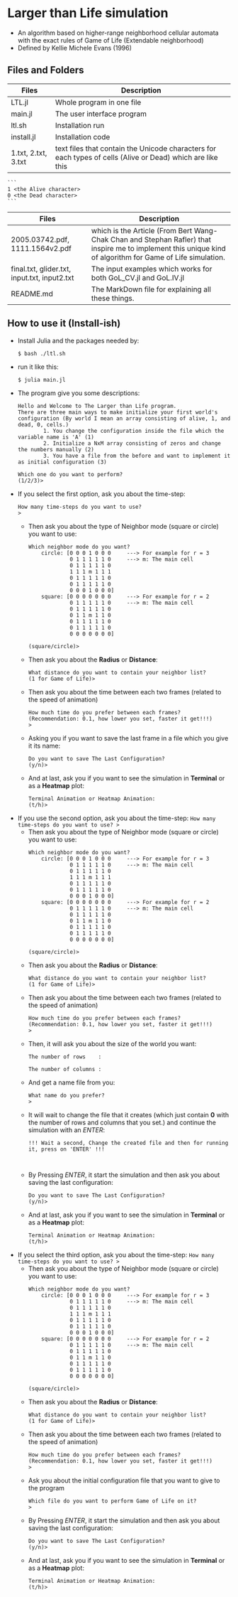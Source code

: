 # Larger than Life simulation
- An algorithm based on higher-range neighborhood cellular automata with the exact rules of Game of Life (Extendable neighborhood)
- Defined by Kellie Michele Evans (1996)


## Files and Folders

| Files | Description |
| ----- | ----------- |
| LTL.jl | Whole program in one file |
| main.jl | The user interface program |
| ltl.sh | Installation run |
| install.jl | Installation code |
| 1.txt, 2.txt, 3.txt | text files that contain the Unicode characters for each types of cells (Alive or Dead) which are like this |
    ```
    1 <the Alive character> 
    0 <the Dead character>
    ```
| Files | Description |
| ----- | ----------- |
| 2005.03742.pdf, 1111.1564v2.pdf | which is the Article (From Bert Wang-Chak Chan and Stephan Rafler) that inspire me to implement this unique kind of algorithm for Game of Life simulation. |
| final.txt, glider.txt, input.txt, input2.txt | The input examples which works for both GoL_CV.jl and GoL.IV.jl |
| README.md | The MarkDown file for explaining all these things. |

## How to use it (Install-ish)
- Install Julia and the packages needed by:
    ```
    $ bash ./ltl.sh
    ```
- run it like this:
    ```
    $ julia main.jl
    ```
- The program give you some descriptions:
    ```
    Hello and Welcome to The Larger than Life program.
    There are three main ways to make initialize your first world's configuration (By world I mean an array consisting of alive, 1, and dead, 0, cells.)
            1. You change the configuration inside the file which the variable name is 'A' (1)
            2. Initialize a NxM array consisting of zeros and change the numbers manually (2)
            3. You have a file from the before and want to implement it as initial configuration (3)

    Which one do you want to perform?
    (1/2/3)> 
    ```
- If you select the first option, ask you about the time-step:
    ```
    How many time-steps do you want to use?
    > 
    ```
    - Then ask you about the type of Neighbor mode (square or circle) you want to use:
        ```
        Which neighbor mode do you want?
            circle: [0 0 0 1 0 0 0     ---> For example for r = 3
                     0 1 1 1 1 1 0     ---> m: The main cell
                     0 1 1 1 1 1 0
                     1 1 1 m 1 1 1
                     0 1 1 1 1 1 0
                     0 1 1 1 1 1 0
                     0 0 0 1 0 0 0]
            square: [0 0 0 0 0 0 0     ---> For example for r = 2
                     0 1 1 1 1 1 0     ---> m: The main cell
                     0 1 1 1 1 1 0
                     0 1 1 m 1 1 0
                     0 1 1 1 1 1 0
                     0 1 1 1 1 1 0
                     0 0 0 0 0 0 0]

        (square/circle)> 
        ```
    - Then ask you about the **Radius** or **Distance**:
        ```
        What distance do you want to contain your neighbor list?
        (1 for Game of Life)> 
        ```
    - Then ask you about the time between each two frames (related to the speed of animation)
        ```
        How much time do you prefer between each frames? (Recommendation: 0.1, how lower you set, faster it get!!!)
        > 
        ```
    - Asking you if you want to save the last frame in a file which you give it its name:
        ```
        Do you want to save The Last Configuration?
        (y/n)> 
        ```
    - And at last, ask you if you want to see the simulation in **Terminal** or as a **Heatmap** plot:
        ```
        Terminal Animation or Heatmap Animation:
        (t/h)> 
        ```
- If you use the second option, ask you about the time-step:
        ```
        How many time-steps do you want to use?
        > 
        ```
    - Then ask you about the type of Neighbor mode (square or circle) you want to use:
        ```
        Which neighbor mode do you want?
            circle: [0 0 0 1 0 0 0     ---> For example for r = 3
                     0 1 1 1 1 1 0     ---> m: The main cell
                     0 1 1 1 1 1 0
                     1 1 1 m 1 1 1
                     0 1 1 1 1 1 0
                     0 1 1 1 1 1 0
                     0 0 0 1 0 0 0]
            square: [0 0 0 0 0 0 0     ---> For example for r = 2
                     0 1 1 1 1 1 0     ---> m: The main cell
                     0 1 1 1 1 1 0
                     0 1 1 m 1 1 0
                     0 1 1 1 1 1 0
                     0 1 1 1 1 1 0
                     0 0 0 0 0 0 0]

        (square/circle)> 
        ```
    - Then ask you about the **Radius** or **Distance**:
        ```
        What distance do you want to contain your neighbor list?
        (1 for Game of Life)> 
        ```
    - Then ask you about the time between each two frames (related to the speed of animation)
        ```
        How much time do you prefer between each frames? (Recommendation: 0.1, how lower you set, faster it get!!!)
        > 
        ```
    - Then, it will ask you about the size of the world you want:
        ```
        The number of rows    : 

        The number of columns : 
        ```
    - And get a name file from you:
        ```
        What name do you prefer?
        > 
        ```
    - It will wait to change the file that it creates (which just contain **0** with the number of rows and columns that you set.) and continue the simulation with an *ENTER*:
        ```
        !!! Wait a second, Change the created file and then for running it, press on 'ENTER' !!!
        
        
        
        ```
    - By Pressing *ENTER*, it start the simulation and then ask you about saving the last configuration:
        ```
        Do you want to save The Last Configuration?
        (y/n)> 
        ```
    - And at last, ask you if you want to see the simulation in **Terminal** or as a **Heatmap** plot:
        ```
        Terminal Animation or Heatmap Animation:
        (t/h)> 
        ```
- If you select the third option, ask you about the time-step:
        ```
        How many time-steps do you want to use?
        > 
        ```
    - Then ask you about the type of Neighbor mode (square or circle) you want to use:
        ```
        Which neighbor mode do you want?
            circle: [0 0 0 1 0 0 0     ---> For example for r = 3
                     0 1 1 1 1 1 0     ---> m: The main cell
                     0 1 1 1 1 1 0
                     1 1 1 m 1 1 1
                     0 1 1 1 1 1 0
                     0 1 1 1 1 1 0
                     0 0 0 1 0 0 0]
            square: [0 0 0 0 0 0 0     ---> For example for r = 2
                     0 1 1 1 1 1 0     ---> m: The main cell
                     0 1 1 1 1 1 0
                     0 1 1 m 1 1 0
                     0 1 1 1 1 1 0
                     0 1 1 1 1 1 0
                     0 0 0 0 0 0 0]

        (square/circle)> 
        ```
    - Then ask you about the **Radius** or **Distance**:
        ```
        What distance do you want to contain your neighbor list?
        (1 for Game of Life)> 
        ```
    - Then ask you about the time between each two frames (related to the speed of animation)
        ```
        How much time do you prefer between each frames? (Recommendation: 0.1, how lower you set, faster it get!!!)
        > 
        ``` 
    - Ask you about the initial configuration file that you want to give to the program
        ```
        Which file do you want to perform Game of Life on it?
        > 
        ```
    - By Pressing *ENTER*, it start the simulation and then ask you about saving the last configuration:
        ```
        Do you want to save The Last Configuration?
        (y/n)> 
        ```
    - And at last, ask you if you want to see the simulation in **Terminal** or as a **Heatmap** plot:
        ```
        Terminal Animation or Heatmap Animation:
        (t/h)> 
        ```

    
